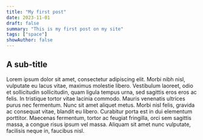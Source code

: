 ```yaml
---
title: "My first post"
date: 2023-11-01
draft: false
summary: "This is my first post on my site"
tags: ["space"]
showAuthor: false
---
```


## A sub-title

Lorem ipsum dolor sit amet, consectetur adipiscing elit. Morbi nibh nisl, vulputate eu lacus vitae, maximus molestie libero. Vestibulum laoreet, odio et sollicitudin sollicitudin, quam ligula tempus urna, sed sagittis eros eros ac felis. In tristique tortor vitae lacinia commodo. Mauris venenatis ultrices purus nec fermentum. Nunc sit amet aliquet metus. Morbi nisl felis, gravida ac consequat vitae, blandit eu libero. Curabitur porta est in dui elementum porttitor. Maecenas fermentum, tortor ac feugiat fringilla, orci sem sagittis massa, a congue risus ipsum vel massa. Aliquam sit amet nunc vulputate, facilisis neque in, faucibus nisl.
